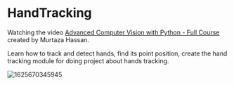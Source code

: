 # HandTracking

Watching the video [Advanced Computer Vision with Python - Full Course](https://www.youtube.com/watch?v=01sAkU_NvOY) created by Murtaza Hassan.

Learn how to track and detect hands, find its point position, create the hand tracking module for doing project about hands tracking.

![1625670345945](https://user-images.githubusercontent.com/61671531/124784932-fede8e80-df78-11eb-85e2-8c6fbcb190ca.jpg)

